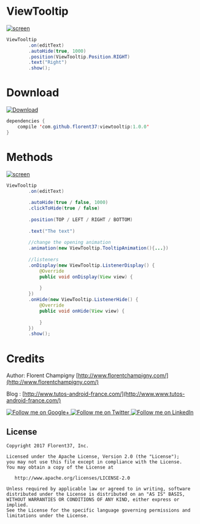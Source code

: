 # ViewTooltip

[![screen](https://raw.githubusercontent.com/florent37/ViewTooltip/master/medias/clickToHide.gif)](https://www.github.com/florent37/ViewTooltip)

```java
ViewTooltip
        .on(editText)
        .autoHide(true, 1000)
        .position(ViewTooltip.Position.RIGHT)
        .text("Right")
        .show();
```

# Download

[ ![Download](https://api.bintray.com/packages/florent37/maven/viewtooltip/images/download.svg) ](https://bintray.com/florent37/maven/viewtooltip/_latestVersion)
```java
dependencies {
    compile 'com.github.florent37:viewtooltip:1.0.0'
}
```

# Methods

[![screen](https://raw.githubusercontent.com/florent37/ViewTooltip/master/medias/autoHide.gif)](https://www.github.com/florent37/ViewTooltip)

```java
ViewTooltip
        .on(editText)
        
        .autoHide(true / false, 1000)
        .clickToHide(true / false)
        
        .position(TOP / LEFT / RIGHT / BOTTOM)
        
        .text("The text")
        
        //change the opening animation
        .animation(new ViewTooltip.TooltipAnimation(){...})
        
        //listeners
        .onDisplay(new ViewTooltip.ListenerDisplay() {
            @Override
            public void onDisplay(View view) {
                
            }
        })
        .onHide(new ViewTooltip.ListenerHide() {
            @Override
            public void onHide(View view) {
                
            }
        })
        .show();
```


# Credits   

Author: Florent Champigny [http://www.florentchampigny.com/](http://www.florentchampigny.com/)

Blog : [http://www.tutos-android-france.com/](http://www.www.tutos-android-france.com/)

<a href="https://plus.google.com/+florentchampigny">
  <img alt="Follow me on Google+"
       src="https://raw.githubusercontent.com/florent37/DaVinci/master/mobile/src/main/res/drawable-hdpi/gplus.png" />
</a>
<a href="https://twitter.com/florent_champ">
  <img alt="Follow me on Twitter"
       src="https://raw.githubusercontent.com/florent37/DaVinci/master/mobile/src/main/res/drawable-hdpi/twitter.png" />
</a>
<a href="https://www.linkedin.com/in/florentchampigny">
  <img alt="Follow me on LinkedIn"
       src="https://raw.githubusercontent.com/florent37/DaVinci/master/mobile/src/main/res/drawable-hdpi/linkedin.png" />
</a>


License
--------

    Copyright 2017 Florent37, Inc.

    Licensed under the Apache License, Version 2.0 (the "License");
    you may not use this file except in compliance with the License.
    You may obtain a copy of the License at

       http://www.apache.org/licenses/LICENSE-2.0

    Unless required by applicable law or agreed to in writing, software
    distributed under the License is distributed on an "AS IS" BASIS,
    WITHOUT WARRANTIES OR CONDITIONS OF ANY KIND, either express or implied.
    See the License for the specific language governing permissions and
    limitations under the License.
